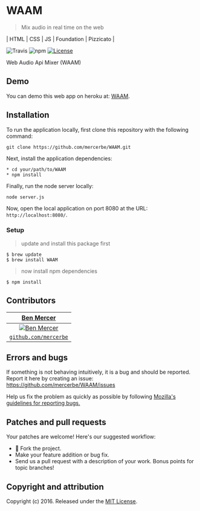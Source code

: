 # WAAM
> Mix audio in real time on the web

| HTML | CSS | JS | Foundation | Pizzicato |

![Travis](https://img.shields.io/travis/USER/REPO.svg)
![npm](https://img.shields.io/npm/v/npm.svg)
[![License](http://img.shields.io/:license-mit-blue.svg?style=flat-square)](http://badges.mit-license.org)

Web Audio Api Mixer (WAAM)

## Demo

You can demo this web app on heroku at:  [WAAM](https://mercerbe.github.io/WAAM/).

## Installation

To run the application locally, first clone this repository with the following command:

	git clone https://github.com/mercerbe/WAAM.git

Next, install the application dependencies:

	* cd your/path/to/WAAM
	* npm install

Finally, run the node server locally:

	node server.js

Now, open the local application on port 8080 at the URL: `http://localhost:8080/`.

### Setup

> update and install this package first

```shell
$ brew update
$ brew install WAAM
```

> now install npm dependencies

```shell
$ npm install
```

## Contributors

| <a href="http://github.com/mercerbe" target="_blank">**Ben Mercer**</a> |
| :---: |
| [![Ben Mercer](https://avatars3.githubusercontent.com/u/35779366?s=150&v=3)](http://github.com/mercerbe) |
| <a href="http://github.com/mercerbe" target="_blank">`github.com/mercerbe`</a> |



## Errors and bugs

If something is not behaving intuitively, it is a bug and should be reported.
Report it here by creating an issue: https://github.com/mercerbe/WAAM/issues

Help us fix the problem as quickly as possible by following [Mozilla's guidelines for reporting bugs.](https://developer.mozilla.org/en-US/docs/Mozilla/QA/Bug_writing_guidelines#General_Outline_of_a_Bug_Report)

## Patches and pull requests

Your patches are welcome! Here's our suggested workflow:

* 🍴 Fork the project.
* Make your feature addition or bug fix.
* Send us a pull request with a description of your work. Bonus points for topic branches!

## Copyright and attribution

Copyright (c) 2016. Released under the [MIT License](https://github.com/mercerbe/WAAM/LICENSE).

